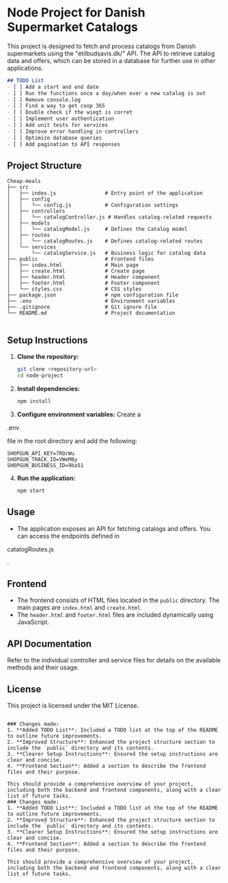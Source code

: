# Node Project for Danish Supermarket Catalogs

This project is designed to fetch and process catalogs from Danish supermarkets using the "etilbudsavis.dk/" API. The API to retrieve catalog data and offers, which can be stored in a database for further use in other applications.

```markdown
## TODO List
- [ ] Add a start and end date
- [ ] Run the functions once a day/when ever a new catalog is out
- [ ] Remove console.log
- [ ] Find a way to get coop 365
- [ ] Double check if the wiegt is corret
- [ ] Implement user authentication
- [ ] Add unit tests for services
- [ ] Improve error handling in controllers
- [ ] Optimize database queries
- [ ] Add pagination to API responses

```
## Project Structure

```
Cheap-meals
├── src
│   ├── index.js                # Entry point of the application
│   ├── config
│   │   └── config.js           # Configuration settings
│   ├── controllers
│   │   └── catalogController.js # Handles catalog-related requests
│   ├── models
│   │   └── catalogModel.js     # Defines the Catalog model
│   ├── routes
│   │   └── catalogRoutes.js    # Defines catalog-related routes
│   └── services
│       └── catalogService.js   # Business logic for catalog data
├── public                      # Frontend files
│   ├── index.html              # Main page
│   ├── create.html             # Create page
│   ├── header.html             # Header component
│   ├── footer.html             # Footer component
│   └── styles.css              # CSS styles
├── package.json                # npm configuration file
├── .env                        # Environment variables
├── .gitignore                  # Git ignore file
└── README.md                   # Project documentation


```
## Setup Instructions

1. **Clone the repository:**
   ```bash
   git clone <repository-url>
   cd node-project
   ```

2. **Install dependencies:**
   ```bash
   npm install
   ```

3. **Configure environment variables:**
   Create a 

.env

 file in the root directory and add the following:
   ```env
   SHOPGUN_API_KEY=7ROrWu
   SHOPGUN_TRACK_ID=VWeM8y
   SHOPGUN_BUSINESS_ID=9ba51
   ```

4. **Run the application:**
   ```bash
   npm start
   ```

## Usage

- The application exposes an API for fetching catalogs and offers. You can access the endpoints defined in 

catalogRoutes.js

.

## Frontend

- The frontend consists of HTML files located in the `public` directory. The main pages are `index.html` and `create.html`.
- The `header.html` and `footer.html` files are included dynamically using JavaScript.

## API Documentation

Refer to the individual controller and service files for details on the available methods and their usage.

## License

This project is licensed under the MIT License.
```

### Changes made:
1. **Added TODO List**: Included a TODO list at the top of the README to outline future improvements.
2. **Improved Structure**: Enhanced the project structure section to include the `public` directory and its contents.
3. **Clearer Setup Instructions**: Ensured the setup instructions are clear and concise.
4. **Frontend Section**: Added a section to describe the frontend files and their purpose.

This should provide a comprehensive overview of your project, including both the backend and frontend components, along with a clear list of future tasks.
### Changes made:
1. **Added TODO List**: Included a TODO list at the top of the README to outline future improvements.
2. **Improved Structure**: Enhanced the project structure section to include the `public` directory and its contents.
3. **Clearer Setup Instructions**: Ensured the setup instructions are clear and concise.
4. **Frontend Section**: Added a section to describe the frontend files and their purpose.

This should provide a comprehensive overview of your project, including both the backend and frontend components, along with a clear list of future tasks.
